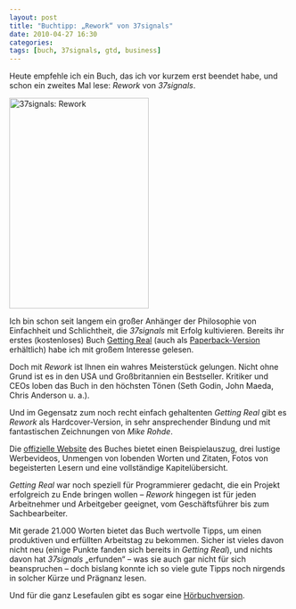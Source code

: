 ```yaml
---
layout: post
title: "Buchtipp: „Rework“ von 37signals"
date: 2010-04-27 16:30
categories:
tags: [buch, 37signals, gtd, business]
---
```


Heute empfehle ich ein Buch, das ich vor kurzem erst beendet habe, und schon ein zweites Mal lese: *Rework* von *37signals*.

<!-- more -->

<a href="http://www.amazon.de/gp/product/0307463745?ie=UTF8&tag=kogakurede-21&linkCode=as2&camp=1638&creative=19454&creativeASIN=0307463745"><img width="250" height="378" src="/img/rework.png" alt="37signals: Rework" /></a>

Ich bin schon seit langem ein großer Anhänger der Philosophie von Einfachheit und Schlichtheit, die *37signals* mit Erfolg kultivieren. Bereits ihr erstes (kostenloses) Buch [Getting Real](http://gettingreal.37signals.com/) (auch als [Paperback-Version](http://www.amazon.de/gp/product/0578012812?ie=UTF8&amp;tag=kogakurede-21&amp;linkCode=as2&amp;camp=1638&amp;creative=19454&amp;creativeASIN=0578012812) erhältlich) habe ich mit großem Interesse gelesen.

Doch mit *Rework* ist Ihnen ein wahres Meisterstück gelungen. Nicht ohne Grund ist es in den USA und Großbritannien ein Bestseller. Kritiker und CEOs loben das Buch in den höchsten Tönen (Seth Godin, John Maeda, Chris Anderson u. a.).

Und im Gegensatz zum noch recht einfach gehaltenten *Getting Real* gibt es  *Rework* als Hardcover-Version, in sehr ansprechender Bindung und mit fantastischen Zeichnungen von *Mike Rohde*.

Die [offizielle Website](http://37signals.com/rework/) des Buches bietet einen Beispielauszug, drei lustige Werbevideos, Unmengen von lobenden Worten und Zitaten, Fotos von begeisterten Lesern und eine vollständige Kapitelübersicht.

*Getting Real* war noch speziell für Programmierer gedacht, die ein Projekt erfolgreich zu Ende bringen wollen – *Rework* hingegen ist für jeden Arbeitnehmer und Arbeitgeber geeignet, vom Geschäftsführer bis zum Sachbearbeiter.

Mit gerade 21.000 Worten bietet das Buch wertvolle Tipps, um einen produktiven und erfüllten Arbeitstag zu bekommen. Sicher ist vieles davon nicht neu (einige Punkte fanden sich bereits in *Getting Real*), und nichts davon hat *37signals* „erfunden“ – was sie auch gar nicht für sich beanspruchen – doch bislang konnte ich so viele gute Tipps noch nirgends in solcher Kürze und Prägnanz lesen.

Und für die ganz Lesefaulen gibt es sogar eine [Hörbuchversion](http://www.amazon.de/gp/product/0307704513?ie=UTF8&amp;tag=stefanimhoffde-21&amp;linkCode=as2&amp;camp=1638&amp;creative=19454&amp;creativeASIN=0307704513).

